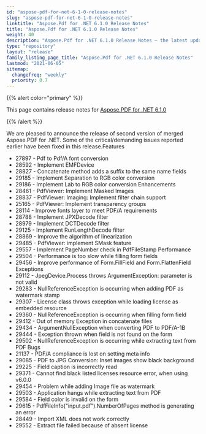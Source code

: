 ```yaml
---
id: "aspose-pdf-for-net-6-1-0-release-notes"
slug: "aspose-pdf-for-net-6-1-0-release-notes"
linktitle: "Aspose.Pdf for .NET 6.1.0 Release Notes"
title: "Aspose.Pdf for .NET 6.1.0 Release Notes"
weight: 40
description: "Aspose.Pdf for .NET 6.1.0 Release Notes – the latest updates and fixes."
type: "repository"
layout: "release"
family_listing_page_title: "Aspose.Pdf for .NET 6.1.0 Release Notes"
lastmod: "2021-06-05"
sitemap:
  changefreq: "weekly"
  priority: 0.7
---
```


{{% alert color="primary" %}}

This page contains release notes for [Aspose.PDF for .NET 6.1.0](https://releases.aspose.com/pdf/net/new-releases/aspose.pdf-for-.net-6.1.0/)

{{% /alert %}}

We are pleased to announce the release of second version of merged Aspose.PDF for .NET. Some of the critical/demanding issues reported earlier have been fixed in this release.Features

- 27897 - Pdf to Pdf/A font conversion
- 28592 - Implement EMFDevice
- 28827 - Concatenate method adds a suffix to the same name fields
- 29185 - Implement Separation to RGB color conversion
- 29186 - Implement Lab to RGB color conversion
  Enhancements
- 28461 - PdfViewer: Implement Masked Images
- 28837 - PdfViewer: Imaging: Implement filter chain support
- 25165 - PdfViewer: Implement transparency groups
- 28114 - Improve fonts layer to meet PDF/A requirements
- 28788 - Implement JPXDecode filter
- 28979 - Implement DCTDecode filter
- 29125 - Implement RunLengthDecode filter
- 28869 - Improve the algorithm of linearization
- 29485 - PdfViewer: implement SMask feature
- 29557 - Implement PageNumber check in PdfFileStamp
  Performance
- 29504 - Performance is too slow while filling form fields
- 29456 - Improve performance of Form.FillField and Form.FlattenField
  Exceptions
- 29112 - JpegDevice.Process throws ArgumentException: parameter is not valid
- 29283 - NullReferenceException is occurring when adding PDF as watermark stamp
- 29307 - License class throws exception while loading license as embedded resource
- 29360 - NullReferenceException is occurring when filling form field
- 29412 - Out of memory Exception in concatenate files
- 29434 - ArgumentNullException when converting PDF to PDF/A-1B
- 29444 - Exception thrown when field is not found on the form
- 29502 - NullReferenceException is occurring while extracting text from PDF
  Bugs
- 21137 - PDF/A compliance is lost on setting meta info
- 29085 - PDF to JPG Conversion: Inset images show black background
- 29225 - Field caption is incorrectly read
- 29371 - Cannot find black listed licenses resource error, when using v6.0.0
- 29454 - Problem while adding Image file as watermark
- 29503 - Application hangs while extracting text from PDF
- 29584 - Field color is invalid on the form
- 29615 - PdfFileInfo("input.pdf").NumberOfPages method is generating an error
- 28449 - Import XML does not work correctly
- 29552 - Extract file failed because of absent license
